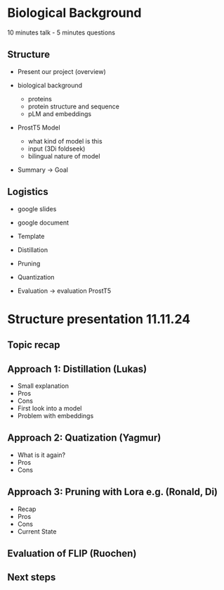 # Biological Background

10 minutes talk - 5 minutes questions

## Structure
- Present our project (overview)

- biological background 
    - proteins
    - protein structure and sequence
    - pLM and embeddings 

- ProstT5 Model 
    - what kind of model is this
    - input (3Di foldseek) 
    - bilingual nature of model

- Summary -> Goal

## Logistics
- google slides
- google document
- Template


- Distillation
- Pruning
- Quantization
- Evaluation -> evaluation ProstT5 

# Structure presentation 11.11.24
## Topic recap
## Approach 1: Distillation (Lukas)
- Small explanation
- Pros
- Cons
- First look into a model 
- Problem with embeddings

## Approach 2: Quatization (Yagmur)
- What is it again?
- Pros
- Cons

## Approach 3: Pruning with Lora e.g. (Ronald, Di)
 - Recap
 - Pros
 - Cons
 - Current State


## Evaluation of FLIP (Ruochen)

## Next steps
